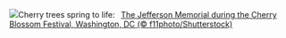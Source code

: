![](https://www.bing.com/th?id=OHR.CherryBlossomsDC_EN-US3285783737_UHD.jpg&w=1000)Cherry trees spring to life:&nbsp;&ensp;[The Jefferson Memorial during the Cherry Blossom Festival, Washington, DC (© f11photo/Shutterstock)](https://www.bing.com/th?id=OHR.CherryBlossomsDC_EN-US3285783737_UHD.jpg)
<br><br/>
